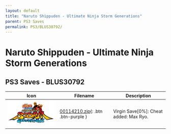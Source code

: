 ```yaml
---
layout: default
title: "Naruto Shippuden - Ultimate Ninja Storm Generations"
parent: PS3 Saves
permalink: PS3/BLUS30792/
---
```

# Naruto Shippuden - Ultimate Ninja Storm Generations

## PS3 Saves - BLUS30792

| Icon | Filename | Description |
|------|----------|-------------|
| ![Naruto Shippuden - Ultimate Ninja Storm Generations](ICON0.PNG) | [00114210.zip](00114210.zip){: .btn .btn-purple } | Virgin Save[0%]: Cheat added: Max Ryo. |
